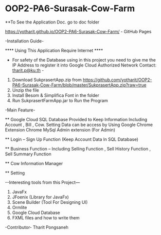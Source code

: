 # OOP2-PA6-Surasak-Cow-Farm

 **To See the Application Doc. go to doc folder
 
https://yotharit.github.io/OOP2-PA6-Surasak-Cow-Farm/ - GitHub Pages

-Installation Guide-

**** Using This Application Require Internet ****

- For safety of the Database using in this project you need to give me the IP Address to register it into Google Cloud Authorized Network Contact: tharit.p@ku.th  -
1) Download SukprasertApp.zip from https://github.com/yotharit/OOP2-PA6-Surasak-Cow-Farm/blob/master/SukprasertApp.zip?raw=true
2) Unzip the file
3) Install Besom & Simplifica Font in the folder
4) Run SukprasertFarmApp.jar to Run the Program

-Main Feature-

** Google Cloud SQL Database Provided to Keep Information 
Including Account , Bill , Cow.
Setting Data can be access by
Using Google Chrome Extension
Chrome MySql Admin extension
(For Admin)

** Login – Sign Up Function (Keep Account Data In SQL Database)

** Business Function – Including Selling Function , Sell History Function , Sell Summary Function

** Cow Information Manager

** Setting

--Interesting tools from this Project—

1)	JavaFx
2)	JFoenix (Library for JavaFx)
3)	Scene Builder (Tool For Designing UI)
4)	Ormlite
5)	Google Cloud Database
6)	FXML files and how to write them

-Contributor-
Tharit Pongsaneh
